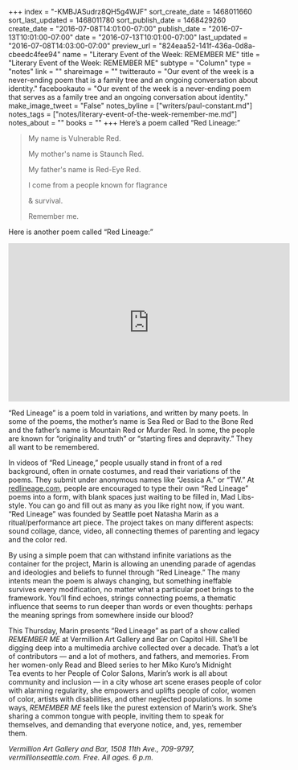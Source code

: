 +++
index = "-KMBJASudrz8QH5g4WJF"
sort_create_date = 1468011660
sort_last_updated = 1468011780
sort_publish_date = 1468429260
create_date = "2016-07-08T14:01:00-07:00"
publish_date = "2016-07-13T10:01:00-07:00"
date = "2016-07-13T10:01:00-07:00"
last_updated = "2016-07-08T14:03:00-07:00"
preview_url = "824eaa52-141f-436a-0d8a-cbeedc4fee94"
name = "Literary Event of the Week: REMEMBER ME"
title = "Literary Event of the Week: REMEMBER ME"
subtype = "Column"
type = "notes"
link = ""
shareimage = ""
twitterauto = "Our event of the week is a never-ending poem that is a family tree and an ongoing conversation about identity."
facebookauto = "Our event of the week is a never-ending poem that serves as a family tree and an ongoing conversation about identity."
make_image_tweet = "False"
notes_byline = ["writers/paul-constant.md"]
notes_tags = ["notes/literary-event-of-the-week-remember-me.md"]
notes_about = ""
books = ""
+++
Here’s a poem called “Red Lineage:”

<blockquote><p>My name is Vulnerable Red.</p>
<p>My mother's name is Staunch Red.</p>
<p>My father's name is Red-Eye Red.</p>
<p>I come from a people known for flagrance</p>
<p>& survival.</p>
<p></p>
<p>Remember me.</p></blockquote>   


Here is another poem called “Red Lineage:”

<iframe width="560" height="315" src="https://www.youtube.com/embed/-WAySAuPazE?rel=0" frameborder="0" allowfullscreen></iframe>

 “Red Lineage” is a poem told in variations, and written by many poets.  In some of the poems, the mother’s name is Sea Red or Bad to the Bone Red and the father’s name is Mountain Red or Murder Red. In some, the people are known for “originality and truth” or “starting fires and depravity.” They all want to be remembered.  

In videos of “Red Lineage,” people usually stand in front of a red background, often in ornate costumes, and read their variations of the poems. They submit under anonymous names like “Jessica A.” or “TW.” At [redlineage.com](http://redlineage.com/), people are encouraged to type their own “Red Lineage” poems into a form, with blank spaces just waiting to be filled in, Mad Libs-style. You can go and fill out as many as you like right now, if you want. “Red Lineage” was founded by Seattle poet Natasha Marin as a ritual/performance art piece. The project takes on many different aspects: sound collage, dance, video, all connecting themes of parenting and legacy and the color red. 

By using a simple poem that can withstand infinite variations as the container for the project, Marin is allowing an unending parade of agendas and ideologies and beliefs to funnel through “Red Lineage.” The many intents mean the poem is always changing, but something ineffable survives every modification, no matter what a particular poet brings to the framework. You’ll find echoes, strings connecting poems, a thematic influence that seems to run deeper than words or even thoughts: perhaps the meaning springs from somewhere inside our blood?

This Thursday, Marin presents “Red Lineage” as part of a show called *REMEMBER ME* at Vermillion Art Gallery and Bar on Capitol Hill. She’ll be digging deep into a multimedia archive collected over a decade. That’s a lot of contributors — and a lot of mothers, and fathers, and memories. From her women-only Read and Bleed series to her Miko Kuro’s Midnight Tea events to her People of Color Salons, Marin’s work is all about community and inclusion — in a city whose art scene erases people of color with alarming regularity, she empowers and uplifts people of color, women of color, artists with disabilities, and other neglected populations. In some ways, *REMEMBER ME* feels like the purest extension of Marin’s work. She’s sharing a common tongue with people, inviting them to speak for themselves, and demanding that everyone notice, and, yes, remember them.

*Vermillion Art Gallery and Bar, 1508 11th Ave., 709-9797, vermillionseattle.com. Free. All ages. 6 p.m.* 

